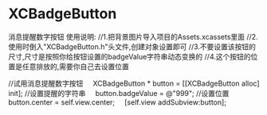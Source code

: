 # XCBadgeButton
消息提醒数字按钮
使用说明:
//1.把背景图片导入项目的Assets.xcassets里面
//2.使用时倒入"XCBadgeButton.h"头文件,创建对象设置即可
//3.不要设置该按钮的尺寸,尺寸是按照你给按钮设置的badgeValue字符串动态变换的
//4.这个按钮的位置是任意排放的,需要你自己去设置位置

//试用消息提醒数字按钮
    XCBadgeButton * button = [[XCBadgeButton alloc] init];
//设置提醒的字符串
    button.badgeValue = @"999";
//设置位置
    button.center = self.view.center;
    [self.view addSubview:button];
    
